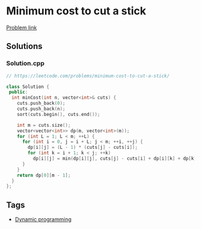 # Minimum cost to cut a stick

[Problem link](https://leetcode.com/problems/minimum-cost-to-cut-a-stick/)

## Solutions


### Solution.cpp
```cpp
// https://leetcode.com/problems/minimum-cost-to-cut-a-stick/

class Solution {
 public:
  int minCost(int n, vector<int>& cuts) {
    cuts.push_back(0);
    cuts.push_back(n);
    sort(cuts.begin(), cuts.end());

    int m = cuts.size();
    vector<vector<int>> dp(m, vector<int>(m));
    for (int L = 1; L < m; ++L) {
      for (int i = 0, j = i + L; j < m; ++i, ++j) {
        dp[i][j] = (L - 1) * (cuts[j] - cuts[i]);
        for (int k = i + 1; k < j; ++k)
          dp[i][j] = min(dp[i][j], cuts[j] - cuts[i] + dp[i][k] + dp[k][j]);
      }
    }
    return dp[0][m - 1];
  }
};
```
## Tags

* [Dynamic programming](/Collections/dynamic-programming.md#dynamic-programming)
